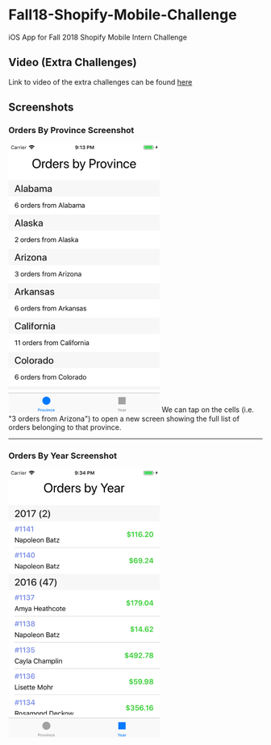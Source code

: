 # Fall18-Shopify-Mobile-Challenge
iOS App for Fall 2018 Shopify Mobile Intern Challenge

## Video (Extra Challenges)
Link to video of the extra challenges can be found [here](https://drive.google.com/open?id=1urvmeLvsRBtC5dB_ZfMXhZVIP2DY4zZo)

## Screenshots

### Orders By Province Screenshot
<img src="Orders_By_Province_Screenshot.png" width="300">
We can tap on the cells (i.e. "3 orders from Arizona") to open a new screen showing the full list of orders belonging to that province.

---

### Orders By Year Screenshot
<img src="Orders_By_Year_Screenshot.png" width="300">
